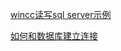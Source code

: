 [wincc读写sql server示例](https://blog.csdn.net/qq_18671205/article/details/85250226?ops_request_misc=%257B%2522request%255Fid%2522%253A%2522165026348116782184679915%2522%252C%2522scm%2522%253A%252220140713.130102334..%2522%257D&request_id=165026348116782184679915&biz_id=0&utm_medium=distribute.pc_search_result.none-task-blog-2~all~baidu_landing_v2~default-2-85250226.142^v9^pc_search_result_control_group,157^v4^control&utm_term=wincc+%E6%95%B0%E6%8D%AE%E5%BA%93&spm=1018.2226.3001.4187)

[如何和数据库建立连接](https://blog.csdn.net/u010692765/article/details/50955531?ops_request_misc=%257B%2522request%255Fid%2522%253A%2522165026348116782184679915%2522%252C%2522scm%2522%253A%252220140713.130102334..%2522%257D&request_id=165026348116782184679915&biz_id=0&utm_medium=distribute.pc_search_result.none-task-blog-2~all~baidu_landing_v2~default-3-50955531.142^v9^pc_search_result_control_group,157^v4^control&utm_term=wincc+%E6%95%B0%E6%8D%AE%E5%BA%93&spm=1018.2226.3001.4187)